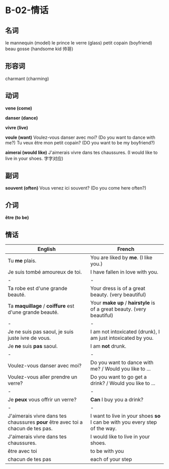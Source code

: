 ﻿# B-02-情话

## 名词

le mannequin (model)
le prince
le verre (glass)
petit copain (boyfriend)
beau gosse (handsome kid 帅哥)

## 形容词
charmant (charming)

## 动词

**vene (come)**

**danser (dance)**

**vivre (live)**

**voule (want)**
Voulez-vous danser avec moi? (Do you want to dance with me?)
Tu veux être mon petit copain? (DO you want to be my boyfriend?)

**aimerai (would like)**
J'aimerais vivre dans tes chaussures. (I would like to live in your shoes. 字字对应)

## 副词
**souvent (often)**
Vous venez ici souvent? (Do you come here often?)

## 介词
**être (to be)**


## 情话

English | French
---- | ---- 
Tu **me** plais. | You are liked by **me**. (I like you.)
Je suis tombé amoureux de toi. | I have fallen in love with you.
-|-
Ta robe est d'une grande beauté. | Your dress is of a great beauty. (very beautiful)
Ta **maquillage** / **coiffure** est d'une grande beauté. | Your **make up** / **hairstyle** is of a great beauty. (very beautiful)
-|-
Je ne suis pas saoul, je suis juste ivre de vous. | I am not intoxicated (drunk), I am just intoxicated by you.
Je **ne** suis **pas** saoul. | I am **not** drunk.
-|-
Voulez-vous danser avec moi? | Do you want to dance with me? / Would you like to ...
Voulez-vous aller prendre un verre? | Do you want to go get a drink? / Would you like to ...
-|-
Je **peux** vous offrir un verre? | **Can** I buy you a drink?
-|-
J'aimerais vivre dans tes chaussures **pour** être avec toi a chacun de tes pas. | I want to live in your shoes **so** I can be with you every step of the way.
J'aimerais vivre dans tes chaussures. | I would like to live in your shoes.
être avec toi | to be with you
chacun de tes pas | each of your step
